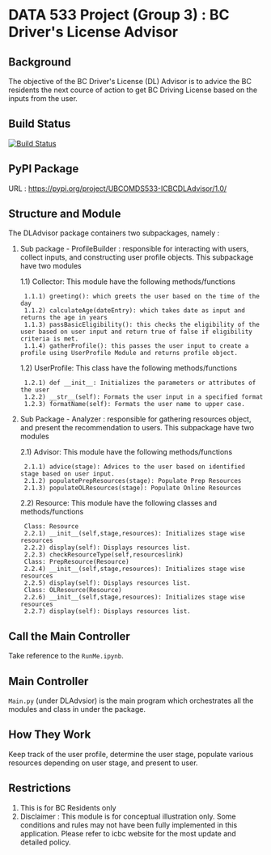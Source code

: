 # DATA 533 Project (Group 3) : BC Driver's License Advisor

## Background
The objective of the BC Driver's License (DL) Advisor is to advice the BC residents the next cource of action to get BC Driving License based on the inputs from the user. 

## Build Status
[![Build Status](https://app.travis-ci.com/kcmtong/533-icbcdl-step3.svg?branch=main)](https://app.travis-ci.com/kcmtong/533-icbcdl-step3)

## PyPI Package
URL : https://pypi.org/project/UBCOMDS533-ICBCDLAdvisor/1.0/

## Structure and Module
The DLAdvisor package containers two subpackages, namely :
1. Sub package - ProfileBuilder : responsible for interacting with users, collect inputs, and constructing user profile objects. This subpackage have two modules 

    1.1) Collector: This module have the following methods/functions
    
        1.1.1) greeting(): which greets the user based on the time of the day
        1.1.2) calculateAge(dateEntry): which takes date as input and returns the age in years
        1.1.3) passBasicEligibility(): this checks the eligibility of the user based on user input and return true of false if eligibility criteria is met.
        1.1.4) gatherProfile(): this passes the user input to create a profile using UserProfile Module and returns profile object.
        
    1.2) UserProfile: This class have the following methods/functions
    
        1.2.1) def __init__: Initializes the parameters or attributes of the user
        1.2.2) __str__(self): Formats the user input in a specified format
        1.2.3) formatName(self): Formats the user name to upper case.
        
2. Sub Package - Analyzer : responsible for gathering resources object, and present the recommendation to users. This subpackage have two modules 

    2.1) Advisor: This module have the following methods/functions
    
        2.1.1) advice(stage): Advices to the user based on identified stage based on user input.
        2.1.2) populatePrepResources(stage): Populate Prep Resources 
        2.1.3) populateOLResources(stage): Populate Online Resources 
        
    2.2) Resource: This module have the following classes and methods/functions
    
        Class: Resource
        2.2.1) __init__(self,stage,resources): Initializes stage wise resources
        2.2.2) display(self): Displays resources list.
        2.2.3) checkResourceType(self,resourceslink)
        Class: PrepResource(Resource)
        2.2.4) __init__(self,stage,resources): Initializes stage wise resources
        2.2.5) display(self): Displays resources list.
        Class: OLResource(Resource)
        2.2.6) __init__(self,stage,resources): Initializes stage wise resources
        2.2.7) display(self): Displays resources list.

## Call the Main Controller
Take reference to the `RunMe.ipynb`.

## Main Controller
`Main.py` (under DLAdvsior) is the main program which orchestrates all the modules and class in under the package.

## How They Work
Keep track of the user profile, determine the user stage, populate various resources depending on user stage, and present to user.

## Restrictions
1. This is for BC Residents only
2. Disclaimer : This module is for conceptual illustration only.  Some conditions and rules may not have been fully implemented in this application.  Please refer to icbc website for the most update and detailed policy.

